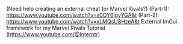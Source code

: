 (Need help creating an external cheat for Marvel Rivals?)
(Part-1): https://www.youtube.com/watch?v=x0OY6jgyYGA&t
(Part-2): https://www.youtube.com/watch?v=xLMQsU8HzeA&t
External ImGui framework for my Marvel Rivals Tutorial (https://www.youtube.com/@Interptr)
